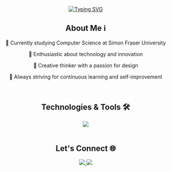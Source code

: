 <div align="center"> 
  <a href="https://git.io/typing-svg"><img src="https://readme-typing-svg.demolab.com?font=Poppins&weight=600&size=35&duration=2000&pause=1000&center=true&vCenter=true&random=false&width=435&lines=Hello+there!+%F0%9F%91%8B;I+am+Derek+Gee.+😀" alt="Typing SVG" /></a>
</div>

<h2 align="center">About Me ℹ️</h2>
<div align="center"> 
  
  🏫 Currently studying Computer Science at Simon Fraser University
  
  🌱 Enthusiastic about technology and innovation
  
  🎨 Creative thinker with a passion for design
  
  🚀 Always striving for continuous learning and self-improvement
</div>
<br/>

<h2 align="center">Technologies & Tools 🛠️</h2>
<div align="center">
    <img src="https://skillicons.dev/icons?i=react,html,css,vscode,github,figma,tailwind,git,python,javascript,java,cpp,mysql" />
</div>
<br/>

<h2 align="center">Let's Connect 🌐</h2>
<div align="center"> 
  <a href="https://linkedin.com/in/derek-gee" target="_blank">
    <img src="https://img.shields.io/badge/LinkedIn-0077B5?style=for-the-badge&logo=linkedin&logoColor=white" target="_blank" />
  </a>
  <a href="https://dgee02.github.io" target="_blank">
     <img src="https://img.shields.io/badge/Portfolio-FF5722?style=for-the-badge&logo=todoist&logoColor=white" target="_blank" /> <!-- sqlite, safari, google-chrome are other good icon options -->
  </a>
</div>
